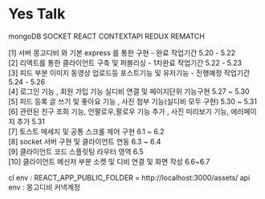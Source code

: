 # Yes Talk

mongoDB SOCKET REACT CONTEXTAPI REDUX REMATCH

[1] 서버 몽고디비 와 기본 express 를 통한 구현 - 완료 작업기간 5.20 - 5.22 <br />
[2] 리액트를 통한 클라이언트 구축 및 퍼블리싱 - 1차완료 작업기간 5.22 - 5.23 <br />
[3] 피드 부분 이미지 동영상 업로드등 포스트기능 및 유저기능 - 진행예정 작업기간 5.24 - 5.26 <br />
[4] 로그인 기능 , 회원 가입 기능 실디비 연결 및 페이지단위 기능구현 5.27 ~ 5.30 <br />
[5] 피드 등록 글 쓰기 및 좋아요 기능 , 사진 첨부 기능(실디비 모두 구현) 5.30 ~ 5.31<br />
[6] 관련된 친구 조희 기능, 언팔로우,팔로우 기능 추가 , 사진 미리보기 기능, 에러페이지 추가 5.31 <br />
[7] 토스트 메세지 및 공통 스크롤 제어 구현 6.1 ~ 6.2 <br />
[8] socket 서버 구현 및 클라이언트 연동 6.3 ~ 6.4<br />
[9] 클라이언트 코드 스플릿팅 라우터 영역 6.5 <br />
[10] 클라이언트 메신저 부분 소켓 및 디비 연결 및 화면 작성 6.6~6.7 <br />

cl env : REACT_APP_PUBLIC_FOLDER = http://localhost:3000/assets/
api env : 몽고디비 커넥계정
